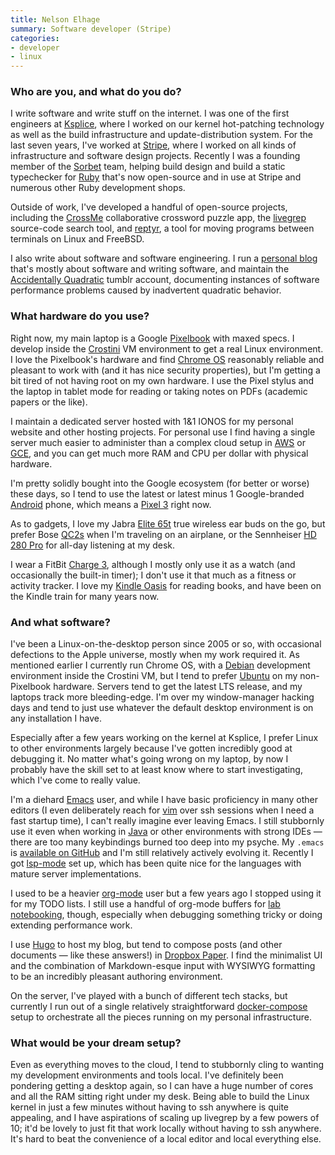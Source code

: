 ```yaml
---
title: Nelson Elhage
summary: Software developer (Stripe) 
categories:
- developer
- linux
---
```


### Who are you, and what do you do?

I write software and write stuff on the internet. I was one of the first engineers at [Ksplice][], where I worked on our kernel hot-patching technology as well as the build infrastructure and update-distribution system. For the last seven years, I've worked at [Stripe][], where I worked on all kinds of infrastructure and software design projects. Recently I was a founding member of the [Sorbet][] team, helping build design and build a static typechecker for [Ruby][] that's now open-source and in use at Stripe and numerous other Ruby development shops.

Outside of work, I've developed a handful of open-source projects, including the [CrossMe][] collaborative crossword puzzle app, the [livegrep][] source-code search tool, and [reptyr][], a tool for moving programs between terminals on Linux and FreeBSD.

I also write about software and software engineering. I run a [personal blog](https://blog.nelhage.com/ "Nelson's weblog.") that's mostly about software and writing software, and maintain the [Accidentally Quadratic](https://accidentallyquadratic.tumblr.com/ "Nelson's software quadratic behaviour Tumblr account.") tumblr account, documenting instances of software performance problems caused by inadvertent quadratic behavior.

### What hardware do you use?

Right now, my main laptop is a Google [Pixelbook][] with maxed specs. I develop inside the [Crostini][] VM environment to get a real Linux environment. I love the Pixelbook's hardware and find [Chrome OS][chrome-os] reasonably reliable and pleasant to work with (and it has nice security properties), but I'm getting a bit tired of not having root on my own hardware. I use the Pixel stylus and the laptop in tablet mode for reading or taking notes on PDFs (academic papers or the like).

I maintain a dedicated server hosted with 1&1 IONOS for my personal website and other hosting projects. For personal use I find having a single server much easier to administer than a complex cloud setup in [AWS][] or [GCE][google-compute-engine], and you can get much more RAM and CPU per dollar with physical hardware.

I'm pretty solidly bought into the Google ecosystem (for better or worse) these days, so I tend to use the latest or latest minus 1 Google-branded [Android][] phone, which means a [Pixel 3][pixel-3] right now.

As to gadgets, I love my Jabra [Elite 65t][elite-65t] true wireless ear buds on the go, but prefer Bose [QC2s][quietcomfort-2] when I'm traveling on an airplane, or the Sennheiser [HD 280 Pro][hd-280-pro] for all-day listening at my desk.

I wear a FitBit [Charge 3][charge-3], although I mostly only use it as a watch (and occasionally the built-in timer); I don't use it that much as a fitness or activity tracker. I love my [Kindle Oasis][kindle-oasis] for reading books, and have been on the Kindle train for many years now.

### And what software?

I've been a Linux-on-the-desktop person since 2005 or so, with occasional defections to the Apple universe, mostly when my work required it. As mentioned earlier I currently run Chrome OS, with a [Debian][] development environment inside the Crostini VM, but I tend to prefer [Ubuntu][] on my non-Pixelbook hardware. Servers tend to get the latest LTS release, and my laptops track more bleeding-edge. I'm over my window-manager hacking days and tend to just use whatever the default desktop environment is on any installation I have.

Especially after a few years working on the kernel at Ksplice, I prefer Linux to other environments largely because I've gotten incredibly good at debugging it. No matter what's going wrong on my laptop, by now I probably have the skill set to at least know where to start investigating, which I've come to really value.

I'm a diehard [Emacs][] user, and while I have basic proficiency in many other editors (I even deliberately reach for [vim][] over ssh sessions when I need a fast startup time), I can't really imagine ever leaving Emacs. I still stubbornly use it even when working in [Java][] or other environments with strong IDEs — there are too many keybindings burned too deep into my psyche. My `.emacs` is [available on GitHub](https://github.com/nelhage/elisp "Nelson's Emacs configuration on GitHub.") and I'm still relatively actively evolving it. Recently I got [lsp-mode][] set up, which has been quite nice for the languages with mature server implementations.

I used to be a heavier [org-mode][] user but a few years ago I stopped using it for my TODO lists. I still use a handful of org-mode buffers for [lab notebooking](https://blog.nelhage.com/2010/05/software-and-lab-notebooks/ "Nelson's post about lab notebooking."), though, especially when debugging something tricky or doing extending performance work.

I use [Hugo][] to host my blog, but tend to compose posts (and other documents — like these answers!) in [Dropbox Paper][dropbox-paper]. I find the minimalist UI and the combination of Markdown-esque input with WYSIWYG formatting to be an incredibly pleasant authoring environment.

On the server, I've played with a bunch of different tech stacks, but currently I run out of a single relatively straightforward [docker-compose][] setup to orchestrate all the pieces running on my personal infrastructure.

### What would be your dream setup?

Even as everything moves to the cloud, I tend to stubbornly cling to wanting my development environments and tools local. I've definitely been pondering getting a desktop again, so I can have a huge number of cores and all the RAM sitting right under my desk. Being able to build the Linux kernel in just a few minutes without having to ssh anywhere is quite appealing, and I have aspirations of scaling up livegrep by a few powers of 10; it'd be lovely to just fit that work locally without having to ssh anywhere. It's hard to beat the convenience of a local editor and local everything else.

[android]: https://developers.google.com/android/?csw=1 "A mobile phone platform."
[aws]: https://aws.amazon.com/ "Amazon's web service platforms."
[charge-3]: https://www.fitbit.com/charge3 "A fitness tracker."
[chrome-os]: https://en.wikipedia.org/wiki/Chrome_OS "A Linux distribution for running web applications."
[crossme]: https://crossme.app/ "An online collaborative crossword solver."
[crostini]: https://chromium.googlesource.com/chromiumos/docs/+/master/containers_and_vms.md#Crostini "A VM environment for Chrome OS."
[debian]: https://www.debian.org/ "A Linux distribution."
[docker-compose]: https://docs.docker.com/compose/ "A tool for controlling multiple Docker containers."
[dropbox-paper]: https://www.dropbox.com/paper "A document collaboration service."
[elite-65t]: https://www.jabra.com.au/bluetooth-headsets/jabra-elite-65t#/#100-99000000-40 "In-ear wireless headphones."
[emacs]: http://www.gnu.org/software/emacs/ "A free open-source text editor."
[google-compute-engine]: https://cloud.google.com/compute/ "A virtual machine hosting service."
[hd-280-pro]: https://www.amazon.com/Sennheiser-HD-280-Pro-Headphones/dp/B000065BPB "Closed stereo headphones."
[hugo]: https://gohugo.io/ "A static site generator."
[java]: https://www.java.com/en/ "A cross-platform compiled programming language."
[kindle-oasis]: https://www.amazon.com/Amazon-Kindle-Oasis-eReader-with-Leather-Charging-Cover/dp/B00REQKWGA "An ebook reader."
[ksplice]: https://ksplice.oracle.com/ "Software to update Oracle Linux without rebooting."
[livegrep]: https://livegrep.com/search/linux "A tool for searching source code."
[lsp-mode]: https://github.com/emacs-lsp/lsp-mode "A Language Server Protocol mode for Emacs."
[org-mode]: https://orgmode.org/ "An Emacs mode for notes and to-do items."
[pixel-3]: https://en.wikipedia.org/wiki/Pixel_3 "A 5.5 inch Android phone."
[pixelbook]: https://store.google.com/us/product/google_pixelbook "A 12.3 inch Chromebook."
[quietcomfort-2]: https://www.amazon.com/Bose-QuietComfort-Acoustic-Canceling-Headphones/dp/B000AP05BO "Noise-cancelling headphones."
[reptyr]: https://github.com/nelhage/reptyr "A tool for attaching a running program to a different terminal."
[ruby]: https://www.ruby-lang.org/en/ "An interpreted scripting language."
[sorbet]: https://sorbet.org/ "A type-checking framework for Ruby."
[stripe]: https://stripe.com/ "A payment service."
[ubuntu]: https://www.ubuntu.com/ "A Unix distribution."
[vim]: https://www.vim.org/ "A command-line text editor."
